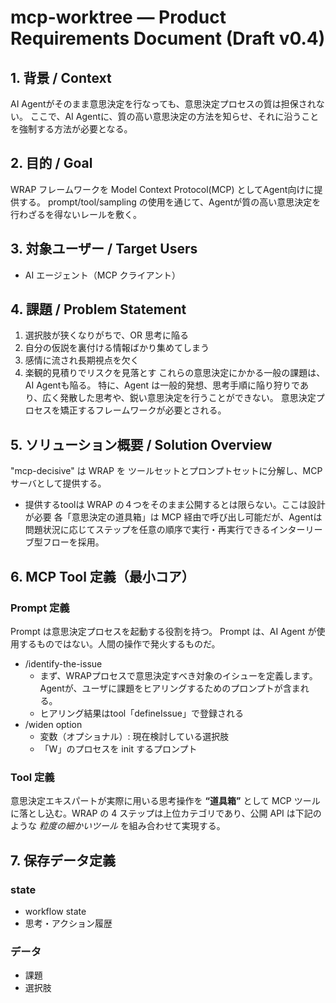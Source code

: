 # mcp-worktree — Product Requirements Document (Draft v0.4)

## 1. 背景 / Context
AI Agentがそのまま意思決定を行なっても、意思決定プロセスの質は担保されない。
ここで、AI Agentに、質の高い意思決定の方法を知らせ、それに沿うことを強制する方法が必要となる。

## 2. 目的 / Goal
WRAP フレームワークを Model Context Protocol(MCP) としてAgent向けに提供する。
prompt/tool/sampling の使用を通じて、Agentが質の高い意思決定を行わざるを得ないレールを敷く。

## 3. 対象ユーザー / Target Users
- AI エージェント（MCP クライアント）

## 4. 課題 / Problem Statement
1. 選択肢が狭くなりがちで、OR 思考に陥る
2. 自分の仮説を裏付ける情報ばかり集めてしまう
3. 感情に流され長期視点を欠く
4. 楽観的見積りでリスクを見落とす
これらの意思決定にかかる一般の課題は、AI Agentも陥る。
特に、Agent は一般的発想、思考手順に陥り狩りであり、広く発散した思考や、鋭い意思決定を行うことができない。
意思決定プロセスを矯正するフレームワークが必要とされる。

## 5. ソリューション概要 / Solution Overview
"mcp-decisive" は WRAP を ツールセットとプロンプトセットに分解し、MCP サーバとして提供する。
- 提供するtoolは WRAP の４つをそのまま公開するとは限らない。ここは設計が必要
各「意思決定の道具箱」は MCP 経由で呼び出し可能だが、Agentは問題状況に応じてステップを任意の順序で実行・再実行できるインターリーブ型フローを採用。


## 6. MCP Tool 定義（最小コア）

### Prompt 定義
Prompt は意思決定プロセスを起動する役割を持つ。
Prompt は、AI Agent が使用するものではない。人間の操作で発火するものだ。
- /identify-the-issue
   - まず、WRAPプロセスで意思決定すべき対象のイシューを定義します。Agentが、ユーザに課題をヒアリングするためのプロンプトが含まれる。
   - ヒアリング結果はtool「defineIssue」で登録される
- /widen option
   -  変数（オプショナル）: 現在検討している選択肢
   - 「W」のプロセスを init するプロンプト

### Tool 定義
意思決定エキスパートが実際に用いる思考操作を **“道具箱”** として MCP ツールに落とし込む。WRAP の 4 ステップは上位カテゴリであり、公開 API は下記のような *粒度の細かいツール* を組み合わせて実現する。


## 7. 保存データ定義
### state
- workflow state
- 思考・アクション履歴
### データ
- 課題
- 選択肢